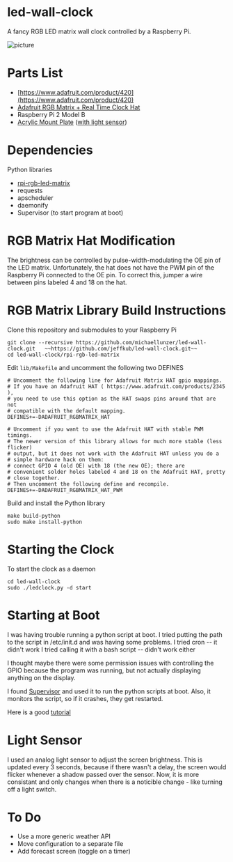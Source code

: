 # led-wall-clock
A fancy RGB LED matrix wall clock controlled by a Raspberry Pi.

![picture](http://michaellunzer.com/img/lunzpi_finished2.jpg)

# Parts List
- [https://www.adafruit.com/product/420](https://www.adafruit.com/product/420)
- [Adafruit RGB Matrix + Real Time Clock Hat](https://www.adafruit.com/product/2345)
- Raspberry Pi 2 Model B
- [Acrylic Mount Plate](http://www.ponoko.com/build-your-own/furniture/led-wall-clock-plate-13293#) ([with light sensor](http://www.ponoko.com/build-your-own/furniture/led-wall-clock-plate-rev2-13311))

# Dependencies
Python libraries
- [rpi-rgb-led-matrix](https://github.com/hzeller/rpi-rgb-led-matrix)
- requests
- apscheduler
- daemonify
- Supervisor (to start program at boot)

# RGB Matrix Hat Modification
The brightness can be controlled by pulse-width-modulating the OE pin of the LED matrix.  Unfortunately, the hat does not have the PWM pin of the Raspberry Pi connected to the OE pin.  To correct this, jumper a wire between pins labeled 4 and 18 on the hat.

# RGB Matrix Library Build Instructions
Clone this repository and submodules to your Raspberry Pi
```
git clone --recursive https://github.com/michaellunzer/led-wall-clock.git   ~~https://github.com/jeffkub/led-wall-clock.git~~
cd led-wall-clock/rpi-rgb-led-matrix
```
Edit `lib/Makefile` and uncomment the following two DEFINES
```
# Uncomment the following line for Adafruit Matrix HAT gpio mappings.
# If you have an Adafruit HAT ( https://www.adafruit.com/products/2345 ),
# you need to use this option as the HAT swaps pins around that are not
# compatible with the default mapping.
DEFINES+=-DADAFRUIT_RGBMATRIX_HAT

# Uncomment if you want to use the Adafruit HAT with stable PWM timings.
# The newer version of this library allows for much more stable (less flicker)
# output, but it does not work with the Adafruit HAT unless you do a
# simple hardware hack on them:
# connect GPIO 4 (old OE) with 18 (the new OE); there are
# convenient solder holes labeled 4 and 18 on the Adafruit HAT, pretty
# close together.
# Then uncomment the following define and recompile.
DEFINES+=-DADAFRUIT_RGBMATRIX_HAT_PWM
```
Build and install the Python library
```
make build-python
sudo make install-python
```
# Starting the Clock
To start the clock as a daemon
```
cd led-wall-clock
sudo ./ledclock.py -d start
```

# Starting at Boot
I was having trouble running a python script at boot. I tried putting the path to the script in /etc/init.d and was having some problems.
I tried cron -- it didn't work
I tried calling it with a bash script -- didn't work either

I thought maybe there were some permission issues with controlling the GPIO because the program was running, but not actually displaying anything on the display.

I found [Supervisor](http://supervisord.org/) and used it to run the python scripts at boot. Also, it monitors the script, so if it crashes, they get restarted.

Here is a good [tutorial](https://serversforhackers.com/monitoring-processes-with-supervisord)

# Light Sensor

I used an analog light sensor to adjust the screen brightness. This is updated every 3 seconds, because if there wasn't a delay, the screen would flicker whenever a shadow passed over the sensor. Now, it is more consistant and only changes when there is a noticible change - like turning off a light switch. 

# To Do
- Use a more generic weather API
- Move configuration to a separate file
- Add forecast screen (toggle on a timer)
